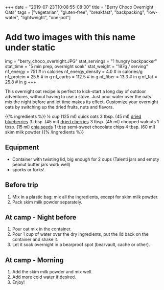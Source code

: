 +++
date = "2019-07-23T10:08:55-08:00"
title = "Berry Choco Overnight Oats"
tags = ["vegetarian", "gluten-free", "breakfast", "backpacking", "low-water", "lightweight", "one-pot"]
# Add two images with this name under static
img = "berry_choco_overnight.JPG"
stat_servings = "1 hungry backpacker"
stat_time = "5 min prep, overnight soak"
stat_weight = "187g / serving"
nf_energy = 751 # in calories
nf_energy_density = 4.0 # in calories/g
nf_protein = 25.5 # in g
nf_carbs = 112.5 # in g
nf_fiber = 13.3 # in g
nf_fat = 25.8 # in g
+++

This overnight oat recipe is perfect to kick-start a long day of outdoor adventures, without having to use a stove. Just pour water over the oats mix the night before and let time makes its effect. Customize your overnight oats by switching up the dried fruits, nuts and flavors.

{{% ingredients %}}
½ cup (125 ml) quick oats
3 tbsp. (45 ml) <a target="_blank" href="https://www.amazon.com/gp/product/B07GNTDLCN/ref=as_li_tl?ie=UTF8&camp=1789&creative=9325&creativeASIN=B07GNTDLCN&linkCode=as2&tag=gourmethiking-20&linkId=7cfaa4b79dad199c63fd7cdef7878899">dried blueberries</a><img src="//ir-na.amazon-adsystem.com/e/ir?t=gourmethiking-20&l=am2&o=1&a=B07GNTDLCN" width="1" height="1" border="0" alt="" style="border:none !important; margin:0px !important;" />
3 tbsp. (45 ml) <a target="_blank" href="https://www.amazon.com/gp/product/B004CSGRS0/ref=as_li_tl?ie=UTF8&camp=1789&creative=9325&creativeASIN=B004CSGRS0&linkCode=as2&tag=gourmethiking-20&linkId=47eaba3f8881a2d3c13d31dfc9ae47b3"> dried cherries</a><img src="//ir-na.amazon-adsystem.com/e/ir?t=gourmethiking-20&l=am2&o=1&a=B004CSGRS0" width="1" height="1" border="0" alt="" style="border:none !important; margin:0px !important;" />
3 tbsp. (45 ml) chopped walnuts
1 tbsp. (15 ml) <a target="_blank" href="https://www.amazon.com/gp/product/B013SJMUIO/ref=as_li_tl?ie=UTF8&camp=1789&creative=9325&creativeASIN=B013SJMUIO&linkCode=as2&tag=gourmethiking-20&linkId=33e8f62ca07ad43088823447d5d6e349">chia seeds</a><img src="//ir-na.amazon-adsystem.com/e/ir?t=gourmethiking-20&l=am2&o=1&a=B013SJMUIO" width="1" height="1" border="0" alt="" style="border:none !important; margin:0px !important;" />
1 tbsp semi-sweet chocolate chips
4 tbsp. (60 ml) skim milk powder
{{% /ingredients %}}

## Equipment
- Container with twisting lid, big enough for 2 cups (Talenti jars and empty peanut butter jars work well)
- sporks or forks!

## Before trip
1. Mix in a plastic bag: mix all the ingredients, except for skim milk powder.
1. Pack skim milk powder separately.
 
## At camp - Night before
1. Pour oat mix in the container.
1. Pour 1 cup of water over the dry ingredients, put the lid back on the container and shake it.
1. Let it soak overnight in a bearproof spot (bearvault, cache or other).

## At camp - Morning
1. Add the skim milk powder and mix well.
1. Add more cold water if desired.
1. Enjoy!
